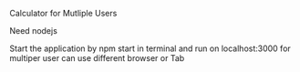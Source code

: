 Calculator for Mutliple Users

Need nodejs

Start the application by npm start in terminal and
 run on localhost:3000 for multiper user can use different browser or Tab